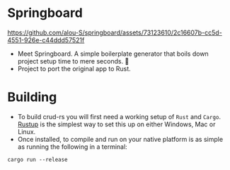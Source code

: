 # Springboard
https://github.com/alou-S/springboard/assets/73123610/2c16607b-cc5d-4551-926e-c44ddd57521f
- Meet Springboard. A simple boilerplate generator that boils down project setup time to mere seconds. 🚀
- Project to port the original app to Rust.

# Building
- To build crud-rs you will first need a working setup of `Rust` and `Cargo`. [Rustup](https://rustup.rs/) is the simplest way to set this up on either Windows, Mac or Linux.
- Once installed, to compile and run on your native platform is as simple as running the following in a terminal:

```
cargo run --release
```



